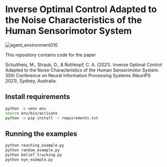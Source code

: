 # Inverse Optimal Control Adapted to the Noise Characteristics of the Human Sensorimotor System

![agent_environment010](https://user-images.githubusercontent.com/23743923/136335919-64f8a3cc-078e-4d82-aaad-5a90035c942b.png)

This repository contains code for the paper

Schultheis, M., Straub, D., & Rothkopf, C. A. (2021). Inverse Optimal Control Adapted to the Noise Characteristics of the Human Sensorimotor System. 35th Conference on Neural Information Processing Systems (NeurIPS 2021), Sydney, Australia.

## Install requirements

```bash
python -m venv env
source env/bin/activate
python -m pip install -r requirements.txt
```

## Running the examples

```bash
python reaching_example.py
python random_example.py
python belief_tracking.py
python eye_example.py
```
